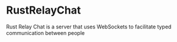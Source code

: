 # RustRelayChat
Rust Relay Chat is a server that uses WebSockets to facilitate typed communication between people
